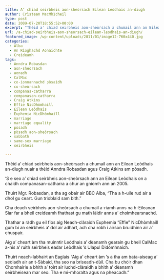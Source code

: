 ```yaml
---
title: A’ chiad seirbheis aon-sheòrsach Eilean Leòdhais an-diugh
author: Crìstean MacMhìcheil
type: post
date: 2009-07-20T18:55:52+00:00
excerpt: "Thèid a' chiad seirbheis aon-sheòrsach a chumail ann an Eilean Leòdhais an-diugh nuair a thèid Anndra Robasdan agus Craig Atkins am pòsadh."
url: /a-chiad-seirbheis-aon-sheorsach-eilean-leodhais-an-diugh/
featured_image: /wp-content/uploads/2011/01/image12-760x440.jpg
categories:
  - Alba
  - An Rìoghachd Aonaichte
  - Creideamh
tags:
  - Anndra Robasdan
  - aon-sheòrsach
  - aonadh
  - CalMac
  - co-ionnannachd pòsaidh
  - co-sheòrsach
  - companas-catharra
  - companasan-catharra
  - Craig Atkins
  - Effie NicDhòmhaill
  - Eilean Leòdhais
  - Euphemia NicDhòmhaill
  - marriage
  - marriage equality
  - pòsadh
  - pòsadh aon-sheòrsach
  - sabbath
  - same-sex marriage
  - seirbheis

---
```

Thèid a&#8217; chiad seirbheis aon-sheòrsach a chumail ann an Eilean Leòdhais an-diugh nuair a thèid Anndra Robasdan agus Craig Atkins am pòsadh.

&#8216;S e seo a&#8217; chiad seirbheis aon-sheòrsach ann an Eilean Leòdhais on a chaidh companasan-catharra a chur an gnìomh ann an 2005.

Thuirt Mgr. Robasdan, a tha ag obair air BBC Alba, &#8220;Tha a h-uile rud air a dhol gu ceart. Gun trioblaid sam bith.&#8221;

Cha deach seirbheis aon-sheòrsach a chumail a-riamh anns na h-Eileanan Siar far a bheil creideamh fhathast gu math làidir anns a&#8217; choimhearsnachd.

Thathar a ràdh gu eil fios aig Neach-clàraidh Euphemia &#8220;Effie&#8221; NicDhòmhaill gum bi an seirbheis a&#8217; dol air adhart, ach cha robh i airson bruidhinn air a&#8217; chuspair.

Aig a&#8217; cheart àm tha muinntir Leòdhais a&#8217; dèanamh gearain gu bheil CalMac a-nis a&#8217; ruith seirbheis eadar Leòdhais &#8217;s Ulapul Didòmhnaich.

Thuirt neach-labhairt an Eaglais &#8220;Aig a&#8217; cheart àm &#8217;s a tha am bata-aiseag a&#8217; seòladh air an t-Sàbaid, tha seo na briseadh-dùil. Cha bu chòir dhan Chomhairle a bhith a&#8217; toirt air luchd-clàraidh a bhith a&#8217; dèanamh seirbheisean mar seo. Tha e mì-mhoralta agus na pheacadh.&#8221;
